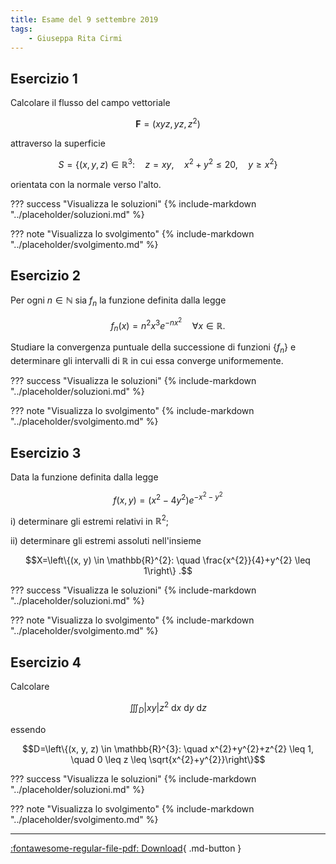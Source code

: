 ```yaml
---
title: Esame del 9 settembre 2019
tags:
    - Giuseppa Rita Cirmi
---
```


## Esercizio 1

Calcolare il flusso del campo vettoriale

$$\mathbf{F}=\left(x y z, y z, z^{2}\right)$$

attraverso la superficie

$$S=\left\{(x, y, z) \in \mathbb{R}^{3}: \quad z=x y, \quad x^{2}+y^{2} \leq 20, \quad y \geq x^{2}\right\}$$

orientata con la normale verso l'alto.

??? success "Visualizza le soluzioni"
    {% include-markdown "../placeholder/soluzioni.md" %}

??? note "Visualizza lo svolgimento"
    {% include-markdown "../placeholder/svolgimento.md" %}

## Esercizio 2

Per ogni $n \in \mathbb{N}$ sia $f_{n}$ la funzione definita dalla
legge

$$f_{n}(x)=n^{2} x^{3} e^{-n x^{2}} \quad \forall x \in \mathbb{R} \text {. }$$

Studiare la convergenza puntuale della successione di funzioni
$\left\{f_{n}\right\}$ e determinare gli intervalli di $\mathbb{R}$ in
cui essa converge uniformemente.

??? success "Visualizza le soluzioni"
    {% include-markdown "../placeholder/soluzioni.md" %}

??? note "Visualizza lo svolgimento"
    {% include-markdown "../placeholder/svolgimento.md" %}

## Esercizio 3

Data la funzione definita dalla legge

$$f(x, y)=\left(x^{2}-4 y^{2}\right) e^{-x^{2}-y^{2}}$$

i\) determinare gli estremi relativi in $\mathbb{R}^{2}$;

ii\) determinare gli estremi assoluti nell'insieme

$$X=\left\{(x, y) \in \mathbb{R}^{2}: \quad \frac{x^{2}}{4}+y^{2} \leq 1\right\} .$$

??? success "Visualizza le soluzioni"
    {% include-markdown "../placeholder/soluzioni.md" %}

??? note "Visualizza lo svolgimento"
    {% include-markdown "../placeholder/svolgimento.md" %}

## Esercizio 4

Calcolare

$$\iiint_{D}|x y| z^{2} \mathrm{~d} x \mathrm{~d} y \mathrm{~d} z$$

essendo

$$D=\left\{(x, y, z) \in \mathbb{R}^{3}: \quad x^{2}+y^{2}+z^{2} \leq 1, \quad 0 \leq z \leq \sqrt{x^{2}+y^{2}}\right\}$$

??? success "Visualizza le soluzioni"
    {% include-markdown "../placeholder/soluzioni.md" %}

??? note "Visualizza lo svolgimento"
    {% include-markdown "../placeholder/svolgimento.md" %}

---

[:fontawesome-regular-file-pdf: Download](pdf/9settembre2019.pdf){ .md-button }